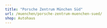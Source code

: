 ```yaml
---
title: "Porsche Zentrum München Süd"
url: /muenchen/porsche-zentrum-muenchen-sued/
shop: Autohaus
---
```

